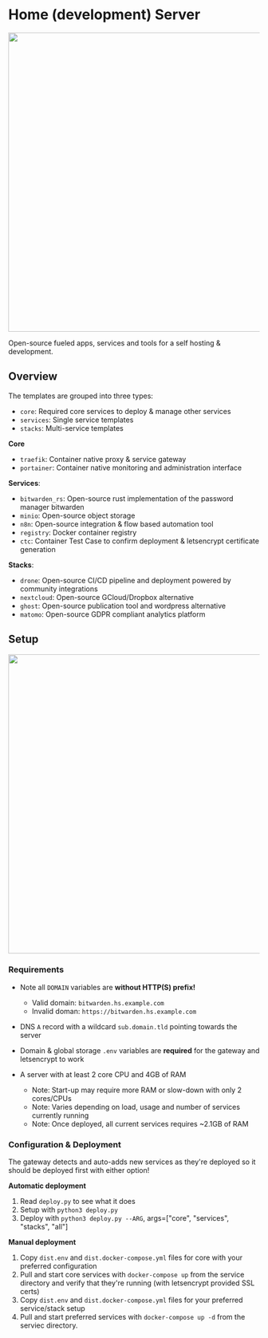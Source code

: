 # Home (development) Server
<img src="https://images.unsplash.com/photo-1546124404-9e7e3cac2ec1?ixid=MnwxMjA3fDB8MHxwaG90by1wYWdlfHx8fGVufDB8fHx8&ixlib=rb-1.2.1" width="600">
<!-- Thanks to unsplash and https://unsplash.com/@isodme for royalty free stock photos! -->


Open-source fueled apps, services and tools for a self hosting & development.


## Overview
The templates are grouped into three types:
- `core`: Required core services to deploy & manage other services
- `services`: Single service templates
- `stacks`: Multi-service templates

**Core**
- `traefik`: Container native proxy & service gateway
- `portainer`: Container native monitoring and administration interface

**Services**:
- `bitwarden_rs`: Open-source rust implementation of the password manager bitwarden
- `minio`: Open-source object storage
- `n8n`: Open-source integration & flow based automation tool
- `registry`: Docker container registry
- `ctc`: Container Test Case to confirm deployment & letsencrypt certificate generation
  
**Stacks**:
- `drone`: Open-source CI/CD pipeline and deployment powered by community integrations
- `nextcloud`: Open-source GCloud/Dropbox alternative
- `ghost`: Open-source publication tool and wordpress alternative
- `matomo`: Open-source GDPR compliant analytics platform


## Setup
<img src="https://images.unsplash.com/photo-1595776613215-fe04b78de7d0?ixid=MnwxMjA3fDB8MHxwaG90by1wYWdlfHx8fGVufDB8fHx8&ixlib=rb-1.2.1&auto=format&fit=crop&w=1350&q=80" width="600">
<!-- Thanks to unsplash and https://unsplash.com/@walling for royalty free stock photos! -->


### Requirements
- Note all `DOMAIN` variables are **without HTTP(S) prefix!**
    - Valid domain: `bitwarden.hs.example.com`
    - Invalid doman: `https://bitwarden.hs.example.com`

- DNS `A` record with a wildcard `sub.domain.tld` pointing towards the server
- Domain & global storage `.env` variables are **required** for the gateway and letsencrypt to work
- A server with at least 2 core CPU and 4GB of RAM
    - Note: Start-up may require more RAM or slow-down with only 2 cores/CPUs
    - Note: Varies depending on load, usage and number of services currently running
    - Note: Once deployed, all current services requires ~2.1GB of RAM


### Configuration & Deployment
The gateway detects and auto-adds new services as they're deployed so it should be deployed first with either option!

**Automatic deployment**
1. Read `deploy.py` to see what it does
2. Setup with `python3 deploy.py`
3. Deploy with `python3 deploy.py --ARG`, args=["core", "services", "stacks", "all"]

**Manual deployment**
1. Copy `dist.env` and `dist.docker-compose.yml` files for core with your preferred configuration
2. Pull and start core services with `docker-compose up` from the service directory and verify that they're running (with letsencrypt provided SSL certs)
3. Copy `dist.env` and `dist.docker-compose.yml` files for your preferred service/stack setup
4. Pull and start preferred services with `docker-compose up -d` from the serviec directory.
